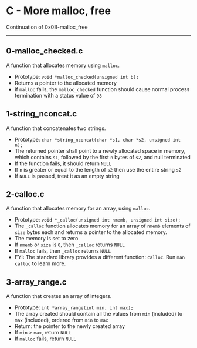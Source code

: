 # C - More malloc, free
Continuation of 0x0B-malloc\_free
___
## 0-malloc_checked.c
A function that allocates memory using `malloc`.
* Prototype: `void *malloc_checked(unsigned int b);`
* Returns a pointer to the allocated memory
* if `malloc` fails, the `malloc_checked` function should cause normal process termination with a status value of `98`
## 1-string\_nconcat.c
A function that concatenates two strings.
* Prototype: `char *string_nconcat(char *s1, char *s2, unsigned int n);`
* The returned pointer shall point to a newly allocated space in memory, which contains `s1`, followed by the first `n` bytes of `s2`, and null terminated
* If the function fails, it should return `NULL`
* If `n` is greater or equal to the length of `s2` then use the entire string `s2`
* If `NULL` is passed, treat it as an empty string
## 2-calloc.c
A function that allocates memory for an array, using `malloc`.
* Prototype: `void *_calloc(unsigned int nmemb, unsigned int size);`
* The `_calloc` function allocates memory for an array of `nmemb` elements of `size` bytes each and returns a pointer to the allocated memory.
* The memory is set to zero
* If `nmemb` or `size` is `0`, then `_calloc` returns `NULL`
* If `malloc` fails, then `_calloc` returns `NULL`
* FYI: The standard library provides a different function: `calloc`. Run `man calloc` to learn more.
## 3-array_range.c
A function that creates an array of integers.
* Prototype: `int *array_range(int min, int max);`
* The array created should contain all the values from `min` (included) to `max` (included), ordered from `min` to `max`
* Return: the pointer to the newly created array
* If `min` > `max`, return `NULL`
* If `malloc` fails, return `NULL`
